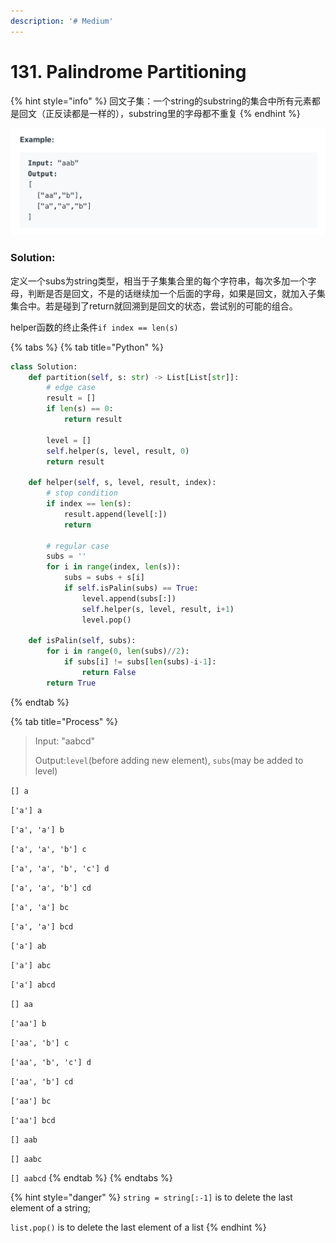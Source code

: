 ```yaml
---
description: '# Medium'
---
```


# 131. Palindrome Partitioning

{% hint style="info" %}
回文子集：一个string的substring的集合中所有元素都是回文（正反读都是一样的），substring里的字母都不重复
{% endhint %}

![](../.gitbook/assets/wechatimg650.png)

### Solution:

定义一个subs为string类型，相当于子集集合里的每个字符串，每次多加一个字母，判断是否是回文，不是的话继续加一个后面的字母，如果是回文，就加入子集集合中。若是碰到了return就回溯到是回文的状态，尝试别的可能的组合。

helper函数的终止条件`if index == len(s)`

{% tabs %}
{% tab title="Python" %}
```python
class Solution:
    def partition(self, s: str) -> List[List[str]]:
        # edge case
        result = []
        if len(s) == 0:
            return result
        
        level = []
        self.helper(s, level, result, 0)
        return result
    
    def helper(self, s, level, result, index):
        # stop condition
        if index == len(s):
            result.append(level[:])
            return
            
        # regular case
        subs = ''
        for i in range(index, len(s)):
            subs = subs + s[i]
            if self.isPalin(subs) == True:
                level.append(subs[:])
                self.helper(s, level, result, i+1)
                level.pop()
                
    def isPalin(self, subs):
        for i in range(0, len(subs)//2):
            if subs[i] != subs[len(subs)-i-1]:
                return False
        return True
```
{% endtab %}

{% tab title="Process" %}
> Input: "aabcd"
>
> Output:`level`\(before adding new element\), `subs`\(may be added to level\)

`[] a` 

`['a'] a` 

`['a', 'a'] b` 

`['a', 'a', 'b'] c` 

`['a', 'a', 'b', 'c'] d` 

`['a', 'a', 'b'] cd` 

`['a', 'a'] bc` 

`['a', 'a'] bcd` 

`['a'] ab` 

`['a'] abc` 

`['a'] abcd` 

`[] aa` 

`['aa'] b` 

`['aa', 'b'] c` 

`['aa', 'b', 'c'] d` 

`['aa', 'b'] cd` 

`['aa'] bc` 

`['aa'] bcd` 

`[] aab` 

`[] aabc` 

`[] aabcd`
{% endtab %}
{% endtabs %}

{% hint style="danger" %}
`string = string[:-1]` is to delete the last element of a string;

`list.pop()` is to delete the last element of a list
{% endhint %}

